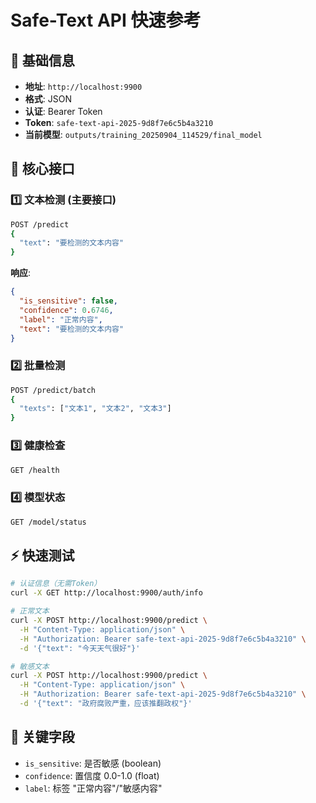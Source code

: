 # Safe-Text API 快速参考

## 🚀 基础信息
- **地址**: `http://localhost:9900`
- **格式**: JSON
- **认证**: Bearer Token
- **Token**: `safe-text-api-2025-9d8f7e6c5b4a3210`
- **当前模型**: `outputs/training_20250904_114529/final_model`

## 📡 核心接口

### 1️⃣ 文本检测 (主要接口)
```bash
POST /predict
{
  "text": "要检测的文本内容"
}
```
**响应**:
```json
{
  "is_sensitive": false,
  "confidence": 0.6746,
  "label": "正常内容",
  "text": "要检测的文本内容"
}
```

### 2️⃣ 批量检测
```bash
POST /predict/batch
{
  "texts": ["文本1", "文本2", "文本3"]
}
```

### 3️⃣ 健康检查
```bash
GET /health
```

### 4️⃣ 模型状态
```bash
GET /model/status
```

## ⚡ 快速测试
```bash
# 认证信息（无需Token）
curl -X GET http://localhost:9900/auth/info

# 正常文本
curl -X POST http://localhost:9900/predict \
  -H "Content-Type: application/json" \
  -H "Authorization: Bearer safe-text-api-2025-9d8f7e6c5b4a3210" \
  -d '{"text": "今天天气很好"}'

# 敏感文本  
curl -X POST http://localhost:9900/predict \
  -H "Content-Type: application/json" \
  -H "Authorization: Bearer safe-text-api-2025-9d8f7e6c5b4a3210" \
  -d '{"text": "政府腐败严重，应该推翻政权"}'
```

## 🎯 关键字段
- `is_sensitive`: 是否敏感 (boolean)
- `confidence`: 置信度 0.0-1.0 (float) 
- `label`: 标签 "正常内容"/"敏感内容"
